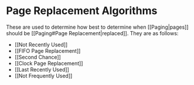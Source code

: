 # Page Replacement Algorithms

These are used to determine how best to determine when [[Paging|pages]] should be [[Paging#Page Replacement|replaced]]. They are as follows:

- [[Not Recently Used]]
- [[FIFO Page Replacement]]
- [[Second Chance]]
- [[Clock Page Replacement]]
- [[Last Recently Used]]
- [[Not Frequently Used]]